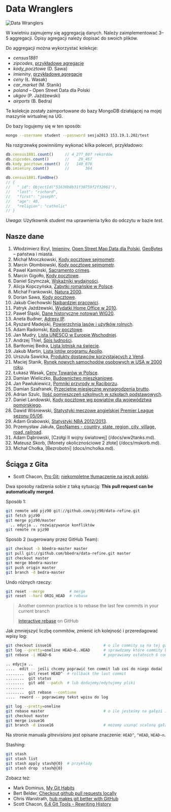 # Data Wranglers

![Data Wranglers](https://raw.github.com/nosql/data-refine/master/images/data-wrangler.jpg)

W kwietniu zajmujemy się aggregacją danych. Należy zaimplementować
3–5 aggregacji. Opisy agregacji należy dopisać do swoich plików.

Do aggregacji można wykorzystać kolekcje:

* *census1881*
* *zipcodes*, [przykładowe agregacje](/Aggregation-Framework-Examples-in-Javascript.md)
* *kody_pocztowe* (D. Sawa)
* *imieniny*, [przykładowe agregacje](/Aggregation-Framework-Examples-in-Javascript.md)
* *ceny* (Ł. Wasak)
* *car_market* (M. Stanik)
* *poland* – Open Street Data dla Polski
* *ukgov* (P. Jażdżewski)
* *airports* (B. Bedra)


Te kolekcje zostały zaimportowane do bazy MongoDB działającej
na mojej maszynie wirtualnej na UG.

Do bazy logujemy się w ten sposób:

```sh
mongo --username student --password sesja2013 153.19.1.202/test
```

Na rozgrzewkę powinniśmy wykonać kilka poleceń, przykładowo:

```js
db.census1881.count()     // 4_277_807 rekordów
db.zipcodes.count()       //    29_467
db.kody_pocztowe.count()  //   140_076
db.imieniny.count()       //       364

db.census1881.findOne()
// {
//   "_id": ObjectId("51630b8b31f30759f2f32061"),
//   "last": "richard",
//   "first": "joseph",
//   "age": 40,
//   "religion": "catholic"
// }
```

*Uwaga:* Użytkownik *student* ma uprawnienia tylko do odczytu w bazie
 *test*.


## Nasze dane

1. Włodzimierz Bzyl, [Imieniny](/docs/anon.md),
   [Open Street Map Data dla Polski](/docs/osm.md),
   [GeoBytes](/docs/geobytes.md) – państwa i miasta.
1. Michał Mroczkowski, [Kody pocztowe sejmometr](/docs/mmroczkowski.md).
1. Marcin Głombiowski, [Kody pocztowe sejmometr](/docs/mglombiowski.md).
1. Pawel Kaminski, [Sacramento crimes](/docs/pkamin.md).
1. Marcin Gigołło, [Kody pocztowe](/docs/6i6ant.md).
1. Daniel Szymczak, [Wskaźniki wydajności](/docs/dszymczak.md).
1. Alicja Kopczyńska, [Zabytki romańskie w Polsce](/docs/alka74a.md).
1. Michał Frankowski, [Natura 2000](/docs/mfrankowski.md).
1. Dorian Sawa, [Kody pocztowe](/docs/dsawa.md).
1. Jakub Ciechowski [Najbardziej pracowici](/docs/jciechowski.md).
1. Patryk Jażdżewski, [Wydatki Home Office w 2010](/docs/pjazdzewski.md).
1. Paweł Śląski, [Dane historyczne notowań WIG20](/docs/pslaski.md).
1. Aneta Budner, [Adresy IP](/docs/abudner.md).
1. Ryszard Madejski, [Powierzchnia lasów i użytków rolnych](/docs/xjedam.md).
1. Adam Radomski, [Kody pocztowe](/docs/aradomski.md).
1. Jan Mudry, [Lista UNESCO w Europie Wschodniej](/docs/jmudry.md).
1. Andrzej Thiel, [Spis ludności](/docs/athiel.md).
1. Bartłomiej Bedra, [Lista lotnisk na świecie](/docs/bbedra.md).
1. Jakub Martin, [Lista lotów programu Apollo](/docs/jmartin.md).
1. Urszula Sawicka, [Produkty dostawców korzystających z Vend](/docs/usawicka.md).
1. Maciej Stanik, [Rynek nowych samochodów osobowych w USA w 2000 roku](/docs/180.md).
1. Łukasz Wasak, [Ceny Towarów w Polsce](/docs/lwasak.md).
1. Damian Wieliczko, [Budownictwo mieszkaniowe](/docs/wielik17.md).
1. Jan Pawlukiewicz, [Pomniki przyrody w Raciborzu](/docs/joshuaBE.md).
1. Damian Szafranek, [Przeciętne miesięczne wynagrodzenia brutto](/docs/dszafranek.md).
1. Adrian Szulc, [Ilość pomieszczeń szkolnych w szkołach podstawowych](/docs/aszulc.md).
1. Daniel Landowski, [Kody pocztowe wg powiatów dla województwa pomorskiego](/docs/dlandows.md).
1. Dawid Wiśniewski, [Statystyki meczowe angielskiej Premier League sezonu 05/06](/docs/dwisniewski.md).
1. Adam Grabowski, [Statystyki NBA 2012/2013](/docs/agrabows.md).
1. Przemysław Jakuła, [GeoNames - country, state, region, city, village, road, railroad](/docs/pjakula.md).
1. Adam Dąbrowski, [Czołgi II wojny światowej] (/docs/ww2tanks.md).
1. Mateusz Skorb, [Monety okolicznościowe 2 złote] (/docs/mskorb.md).
1. Michał Chołka, [Bezrobotni] (docs/mcholka.md).

## Ściąga z Gita

* Scott Chacon, [Pro Git](http://git-scm.com/book);
  [niekompletne tłumaczenie na język polski](http://git-scm.com/book/pl).

Dwa sposoby radzenia sobie z taką sytuacją:
**This pull request can be automatically merged**.

Sposób 1:

```sh
git remote add pjz90 git://github.com/pjz90/data-refine.git
git fetch pjz90
git merge pjz90/master
  .. edycja .. rozwiązywanie konfliktów
git remote rm pjz90
```

Sposób 2 (sugerowany przez GitHub Team):

```sh
git checkout -b bbedra-master master
git pull git://github.com/bbedra/data-refine.git master
git checkout master
git merge bbedra-master
git push origin master
git branch -d bedra-master
```

Undo różnych rzeczy:

```sh
git reset --merge           # merge
git reset --hard ORIG_HEAD  # rebase
```

> Another common practice is to rebase
> the last few commits in your current branch
>
> [Interactive rebase](https://help.github.com/articles/interactive-rebase) on GitHub

Jak zmniejszyć liczbę commitów, zmienić ich kolejność i przeredagować wpisy log:

```sh
git checkout issue16                       # o ile commity są na tej gałęzi
git log --pretty=oneline HEAD~6..HEAD      # sprawdzamy które commity będziemy zmieniać
git rebase -i HEAD~6                       # poprawiamy ostatnich 6 commitów

.. edycja ..
....  edit -- jeśli chcemy poprawić ten commit lub coś do niego dodać
........  git reset HEAD^  # rollback the last commit
........  git status
........  git add --patch  # lub dodajemy/edytujemy pliki
........
........  git rebase --contiune
....  reword -- poprawiamy tekst wpisu do log

git log --pretty=oneline
git rebase master                          # o ile jesteśmy na gałęzi issue16
git checkout master
git merge issue16
git branch -d issue16                      # możemy usunąć scaloną gałąź
```

Na stronie manuala *gitrevisions* jest opisane znaczenie:
`HEAD^`, `^HEAD`, `HEAD~n`.

Stashing:

```sh
git stash
git stash list
git stash apply stash@{0}  # przykłady
git stash drop  stash@{0}
```

Zobacz też:

* Mark Dominus, [My Git Habits](http://blog.plover.com/prog/git-habits.html)
* Bert Belder, [Checkout github pull requests locally](https://gist.github.com/piscisaureus/3342247)
* Chris Wanstrath, [hub makes git better with GitHub](http://defunkt.io/hub/)
* Scott Chacon, [6.4 Git Tools - Rewriting History](http://git-scm.com/book/en/Git-Tools-Rewriting-History)
